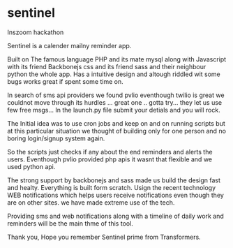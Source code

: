 # sentinel
Inszoom hackathon

Sentinel is a calender mailny reminder app.

Built on The famous language PHP and its mate mysql
 along with Javascript with its friend Backbonejs
 css and its friend sass and their neighbour python the whole app.
 Has a intuitive design and altough riddled wit some bugs works great if spent some time on.


In search of sms api providers we found pvlio eventhough twilio is great we couldnot move through its hurdles ... great one .. gotta try... they let us use few free msgs...
In the launch.py file submit your detials and you will rock.

The Initial idea was to use cron jobs and keep on and on running scripts but at this particular situation we thought of building only for one person and no boring login/signup system again.

So the scripts just checks if any about the end reminders and alerts the users.
Eventhough pvlio provided php apis it wasnt that flexible and we used python api.

The strong support by backbonejs and sass made us build the design fast and healty.
Everything is built form scratch.
Usign the recent technology WEB notifications which helps users receive notifications even though they are on other sites. we have made extreme use of the tech.

Providing sms and web notifications along with a timeline of daily work and reminders will be the main thme of this tool.

Thank you,
Hope you remember Sentinel prime from Transformers.
